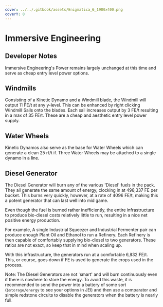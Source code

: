 ```yaml
---
cover: ../../.gitbook/assets/Enigmatica_6_1900x400.png
coverY: 0
---
```


# Immersive Engineering

## **Developer Notes**

Immersive Engineering's Power remains largely unchanged at this time and serve as cheap entry level power options.

## **Windmills**

Consisting of a Kinetic Dynamo and a Windmill blade, the Windmill will output 11 FE/t at any y-level. This can be enhanced by right clicking Windmill Sails onto the blades. Each sail increases output by 3 FE/t resulting in a max of 35 FE/t. These are a cheap and aesthetic entry level power supply.

## **Water Wheels**

Kinetic Dynamos also serve as the base for Water Wheels which can generate a clean 25 rf/t if. Three Water Wheels may be attached to a single dynamo in a line.

## **Diesel Generator**

The Diesel Generator will burn any of the various 'Diesel' fuels in the pack. They all generate the same amount of energy, clocking in at 498,337 FE per bucket. This burns very quickly, however, at a rate of 4096 FE/t, making this a potent generator that can last well into mid game.

Even though the fuel is burned rather inefficiently, the entire infrastructure to produce bio-diesel costs relatively little to run, resulting in a nice net positive energy production.

For example, A single Industrial Squeezer and Industrial Fermenter pair can produce enough Plant Oil and Ethanol to run a Refinery. Each Refinery is then capable of comfortably supplying bio-diesel to two generators. These ratios are not exact, so keep that in mind when scaling up.

With this infrastructure, the generators run at a comfortable 6,832 FE/t. This, or course, goes down if FE is used to generate the crops used in the process.

Note: The Diesel Generators are not 'smart' and will burn continuously even if there is nowhere to store the energy. To avoid this waste, it is recommended to send the power into a battery of some sort (`$storage/energy` to see your options in JEI) and then use a comparator and simple redstone circuits to disable the generators when the battery is nearly full.
